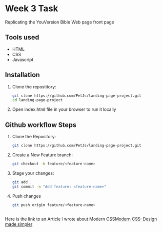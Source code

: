 # Week 3 Task

Replicating the YouVersion Bible Web page front page

## Tools used
- HTML
- CSS
- Javascript

## Installation

1. Clone the repostitory:
    ```bash
    git clone https://github.com/PetJs/landing-page-project.git
    cd landing-page-project
2. Open index.html file in your browser to run it locally

## Github workflow Steps
1. Clone the Repository:
    ```bash
    git clone https://github.com/PetJs/landing-page-project.git
2. Create a New Feature branch:
    ```bash
    git checkout -b feature/<feature-name>
3. Stage your changes:
    ```bash
    git add .
    git commit -m "Add feature: <feature-name>"
4. Push changes
    ```bash
    git push origin feature/<feature-name>

## 
Here is the link to an Article I wrote about Modern CSS[Modern CSS: Design made simpler](https://medium.com/@peterfagoroye76/modern-css-design-made-simpler-3c9a9904dfdf)



